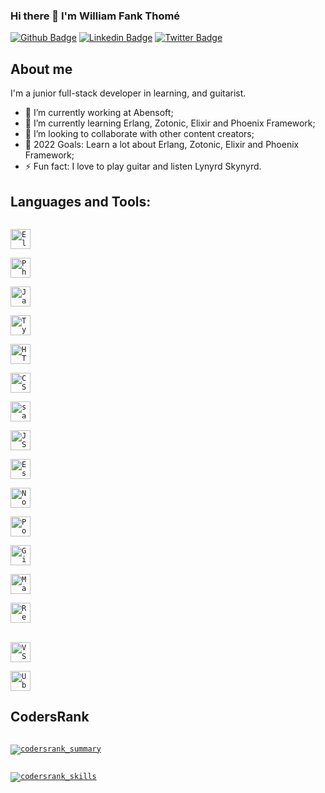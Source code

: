 ### Hi there 👋 I'm William Fank Thomé

[![Github Badge](https://img.shields.io/badge/-Github-000?style=flat-square&logo=Github&logoColor=white&link=https://github.com/williamthome)](https://github.com/williamthome)
[![Linkedin Badge](https://img.shields.io/badge/-LinkedIn-blue?style=flat-square&logo=Linkedin&logoColor=white&link=https://linkedin.com/in/williamthome/)](https://linkedin.com/in/williamthome/)
[![Twitter Badge](https://img.shields.io/badge/-Twitter-1ca0f1?style=flat-square&labelColor=1ca0f1&logo=twitter&logoColor=white&link=https://twitter.com/willegp88)](https://twitter.com/willegp88)

## About me

I'm a junior full-stack developer in learning, and guitarist.

- 🔭 I’m currently working at Abensoft;
- 🌱 I’m currently learning Erlang, Zotonic, Elixir and Phoenix Framework;
- 👯 I’m looking to collaborate with other content creators;
- 🥅 2022 Goals: Learn a lot about Erlang, Zotonic, Elixir and Phoenix Framework;
- ⚡ Fun fact: I love to play guitar and listen Lynyrd Skynyrd.

## Languages and Tools:

[<code>
<img alt="Elixir" width="32px" src="https://cdn.icon-icons.com/icons2/2699/PNG/32/elixir_lang_logo_icon_169207.png" />
</code>](https://elixir-lang.org/)
[<code>
<img alt="Phoenix Framework" width="32px" src="https://cdn.icon-icons.com/icons2/2148/PNG/32/phoenix_icon_132097.png" />
</code>](https://www.phoenixframework.org/)
[<code>
<img alt="Javascript" width="32px" src="https://cdn.icon-icons.com/icons2/2415/PNG/32/javascript_original_logo_icon_146455.png" />
</code>](https://developer.mozilla.org/en-US/docs/Web/JavaScript)
[<code>
<img alt="Typescript" width="32px" src="https://cdn.icon-icons.com/icons2/2415/PNG/32/typescript_original_logo_icon_146317.png">
</code>](https://www.typescriptlang.org/)
[<code>
<img alt="HTML5" width="32px" src="https://cdn.icon-icons.com/icons2/844/PNG/32/HTML5_icon-icons.com_67090.png">
</code>](https://developer.mozilla.org/en-US/docs/Web/HTML)
[<code>
<img alt="CSS3" width="32px" src="https://cdn.icon-icons.com/icons2/1488/PNG/32/5351-css3_102605.png">
</code>](https://developer.mozilla.org/en-US/docs/Web/CSS)
[<code>
<img alt="sass" width="32px" src="https://cdn.icon-icons.com/icons2/2107/PNG/32/file_type_scss_icon_130177.png">
</code>](https://sass-lang.com/)
[<code>
<img alt="JSON" width="32px" src="https://cdn.icon-icons.com/icons2/2699/PNG/32/json_logo_icon_168489.png">
</code>](https://www.json.org/)
[<code>
<img alt="Eslint" width="32px" src="https://cdn.icon-icons.com/icons2/2699/PNG/32/eslint_logo_icon_171175.png">
</code>](https://eslint.org/)
[<code>
<img alt="NodeJs" width="32px" src="https://cdn.icon-icons.com/icons2/2107/PNG/32/file_type_node_icon_130301.png">
</code>](https://nodejs.org/en/)
[<code>
<img alt="PostgreSQL" width="32px" src="https://cdn.icon-icons.com/icons2/2699/PNG/32/postgresql_logo_icon_170835.png">
</code>](https://www.postgresql.org/)
[<code>
<img alt="Github" width="32px" src="https://cdn.icon-icons.com/icons2/936/PNG/32/github-logo_icon-icons.com_73546.png">
</code>](https://github.com/)
[<code>
<img alt="Markdown" width="32px" src="https://cdn.icon-icons.com/icons2/2249/PNG/32/language_markdown_outline_icon_139425.png">
</code>](https://www.markdownguide.org/)
[<code>
<img alt="React" width="32px" src="https://cdn.icon-icons.com/icons2/2415/PNG/32/react_original_logo_icon_146374.png" />
</code>](https://reactjs.org/)
<br />
[<code>
<img alt="VSCode" width="32px" src="https://cdn.icon-icons.com/icons2/2107/PNG/32/file_type_vscode_icon_130084.png" />
</code>](https://code.visualstudio.com/)
[<code>
<img alt="Ubuntu" width="32px" src="https://cdn.icon-icons.com/icons2/70/PNG/32/ubuntu_14143.png">
</code>](https://ubuntu.com/)

## CodersRank

[<code>
  <img alt="codersrank_summary" src="https://cr-ss-service.azurewebsites.net/api/ScreenShot?widget=summary&username=williamthome&badges=3&show-avatar=false&style=--header-bg-color:%23000;--border-radius:10px" />
</code>](https://profile.codersrank.io/user/williamthome)

[<code>
<img alt="codersrank_skills" src="https://cr-skills-chart-widget.azurewebsites.net/api/api?username=williamthome" />
</code>](https://profile.codersrank.io/user/williamthome)
